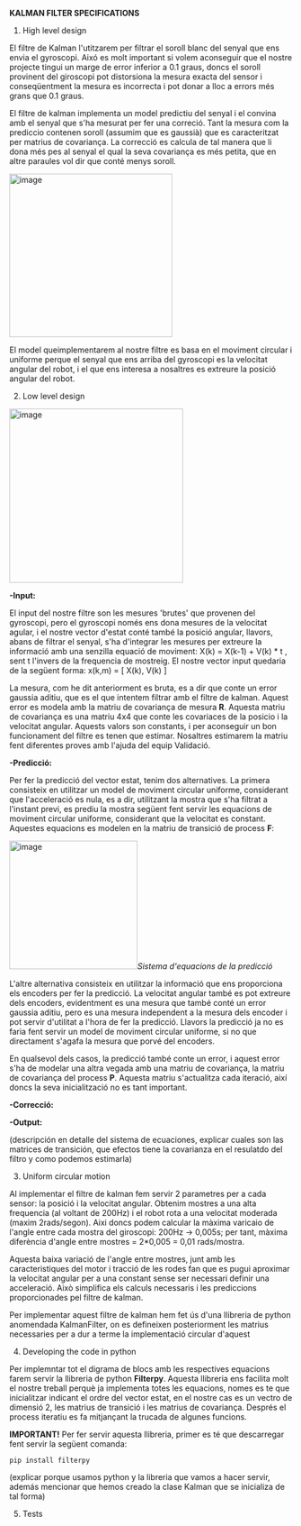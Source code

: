 **KALMAN FILTER SPECIFICATIONS**

1. High level design

El filtre de Kalman l'utitzarem per filtrar el soroll blanc del senyal que ens envia el gyroscopi. Aixó es molt important si volem aconseguir que el nostre projecte tingui un marge de error inferior a 0.1 graus, doncs el soroll provinent del giroscopi pot distorsiona la mesura exacta del sensor i conseqüentment la mesura es incorrecta i pot donar a lloc a errors més grans que 0.1 graus.

El filtre de kalman implementa un model predictiu del senyal i el convina amb el senyal que s'ha mesurat per fer una correció. Tant la mesura com la prediccio contenen soroll (assumim que es gaussià) que es caracteritzat per matrius de covariança. La correcció es calcula de tal manera que li dona més pes al senyal el qual la seva covariança es més petita, que en altre paraules vol dir que conté menys soroll.


<img width="290" alt="image" src="https://user-images.githubusercontent.com/101046951/204100886-96920426-f7ed-485c-af04-e25811b3d181.png">



El model queimplementarem al nostre filtre es basa en el moviment circular i uniforme perque el senyal que ens arriba del gyroscopi es la velocitat angular del robot, i el que ens interesa a nosaltres es extreure la posició angular del robot.



2. Low level design


<img width="309" alt="image" src="https://user-images.githubusercontent.com/101046951/205762086-a3c857af-292e-47e5-906f-c8165af54f81.png">

**-Input:**

El input del nostre filtre son les mesures 'brutes' que provenen del gyroscopi, pero el gyroscopi només ens dona mesures de la velocitat agular, i el nostre vector d'estat conté també la posició angular, llavors, abans de filtrar el senyal, s'ha d'integrar les mesures per extreure la informació amb una senzilla equació de moviment: X(k) = X(k-1) + V(k) * t  , sent t l'invers de la frequencia de mostreig. 
El nostre vector input quedaria de la següent forma: x(k,m) = [ X(k), V(k) ]

La mesura, com he dit anteriorment es bruta, es a dir que conte un error gaussia aditiu, que es el que intentem filtrar amb el filtre de kalman. Aquest error es modela amb la matriu de covariança de mesura **R**. Aquesta matriu de covariança es una matriu 4x4 que conte les covariaces de la posicio i la velocitat angular. Aquests valors son constants, i per aconseguir un bon funcionament del filtre es tenen que estimar. Nosaltres estimarem la matriu fent diferentes proves amb l'ajuda del equip Validació.


**-Predicció:**

Per fer la predicció del vector estat, tenim dos alternatives. La primera consisteix en utilitzar un model de moviment circular uniforme, considerant que l'acceleració es nula, es a dir, utilitzant la mostra que s'ha filtrat a l'instant previ, es prediu la mostra següent fent servir les equacions de moviment circular uniforme, considerant que la velocitat es constant. Aquestes equacions es modelen en la matriu de transició de process **F**:

<img width="228" alt="image" src="https://user-images.githubusercontent.com/101046951/205757309-bc2660f6-4e84-4def-b344-d8e321f9cece.png">*Sistema d'equacions de la predicció*

L'altre alternativa consisteix en utilitzar la informació que ens proporciona els encoders per fer la predicció. La velocitat angular també es pot extreure dels encoders, evidentment es una mesura que també conté un error gaussia aditiu, pero es una mesura independent a la mesura dels encoder i pot servir d'utilitat a l'hora de fer la predicció. Llavors la predicció ja no es faria fent servir un model de moviment circular uniforme, si no que directament s'agafa la mesura que porvé del encoders.

En qualsevol dels casos, la predicció també conte un error, i aquest error s'ha de modelar una altra vegada amb una matriu de covariança, la matriu de covariança del process **P**. Aquesta matriu s'actualitza cada iteració, així doncs la seva inicialització no es tant important.


**-Correcció:**

**-Output:**

(descripción en detalle del sistema de ecuaciones, explicar cuales son las matrices de transición, que efectos tiene la covarianza en el resulatdo del filtro y como podemos estimarla)



3. Uniform circular motion

Al implementar el filtre de kalman fem servir 2 parametres per a cada sensor: la posició i la velocitat angular. Obtenim mostres a una alta frequencia (al voltant de 200Hz) i el robot rota a una velocitat moderada (maxim 2rads/segon). Aixi doncs podem calcular la màxima varicaio de l'angle entre cada mostra del giroscopi: 200Hz -> 0,005s; per tant, màxima diferència d'angle entre mostres = 2*0,005 = 0,01 rads/mostra.

Aquesta baixa variació de l'angle entre mostres, junt amb les caracteristiques del motor i tracció de les rodes fan que es pugui aproximar la velocitat angular per a una constant sense ser necessari definir una acceleració. Això simplifica els calculs necessaris i les prediccions proporcionades pel filtre de kalman.

Per implementar aquest filtre de kalman hem fet ús d'una llibreria de python anomendada KalmanFilter, on es defineixen posteriorment les matrius necessaries per a dur a terme la implementació circular d'aquest

4. Developing the code in python

Per implemntar tot el digrama de blocs amb les respectives equacions farem servir la llibreria de python **Filterpy**. Aquesta llibreria ens facilita molt el nostre treball perquè ja implementa totes les equacions, nomes es te que inicialitzar indicant el ordre del vector estat, en el nostre cas es un vectro de dimensió 2, les matrius de transició i les matrius de covariança. Després el process iteratiu es fa mitjançant la trucada de algunes funcions.

**IMPORTANT!** Per fer servir aquesta llibreria, primer es té que descarregar fent servir la següent comanda:
```
pip install filterpy
```

(explicar porque usamos python y la libreria que vamos a hacer servir, además mencionar que hemos creado la clase Kalman que se inicializa de tal forma)


5. Tests
